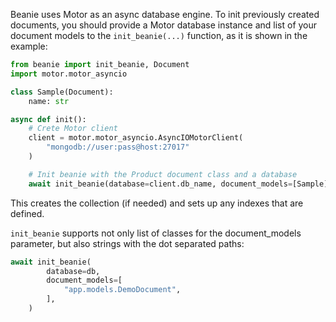Beanie uses Motor as an async database engine. To init previously created documents, you should provide a Motor database instance and list of your document models to the `init_beanie(...)` function, as it is shown in the example:
```python
from beanie import init_beanie, Document
import motor.motor_asyncio

class Sample(Document):
    name: str

async def init():
    # Crete Motor client
    client = motor.motor_asyncio.AsyncIOMotorClient(
        "mongodb://user:pass@host:27017"
    )

    # Init beanie with the Product document class and a database
    await init_beanie(database=client.db_name, document_models=[Sample])
```

This creates the collection (if needed) and sets up any indexes that are defined.


`init_beanie` supports not only list of classes for the document_models parameter, but also strings with the dot separated paths:

```python
await init_beanie(
        database=db,
        document_models=[
            "app.models.DemoDocument",
        ],
    )
```
